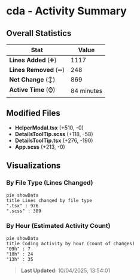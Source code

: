 # cda - Activity Summary 

## Overall Statistics

| Stat                   | Value                                                             |
| ---------------------- | ----------------------------------------------------------------- |
| **Lines Added** (➕)   | 1117                                          |
| **Lines Removed** (➖) | 248                                        |
| **Net Change** (↕)    | 869                |
| **Active Time** (⌚)   | 84 minutes |


## Modified Files
- **HelperModal.tsx** (+510, -0)
- **DetailsToolTip.scss** (+118, -58)
- **DetailsToolTip.tsx** (+276, -190)
- **App.scss** (+213, -0)

## Visualizations

### By File Type (Lines Changed)

```mermaid
pie showData
title Lines changed by file type
".tsx" : 976
".scss" : 389
```

### By Hour (Estimated Activity Count)

```mermaid
pie showData
title Coding activity by hour (count of changes)
"09h" : 7
"10h" : 24
"13h" : 35
```


> **Last Updated:** 10/04/2025, 13:54:01